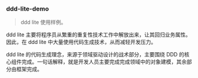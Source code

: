 ### ddd-lite-demo
> ddd lite 使用样例。

ddd lite 主要将程序员从繁重的重复性技术工作中解放出来，让其回归业务属性。
因此，在 ddd lite 中大量使用代码生成技术，从而减轻开发压力。

ddd lite 的代码生成理念，来源于领域驱动设计的战术部分，主要围绕 DDD 的核心组件完成。一句话解释，就是开发人员主要完成完成领域中的对象建模，其余部分由框架完成。

